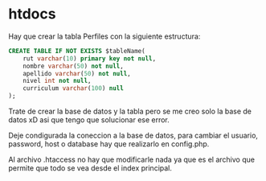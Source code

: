 # htdocs

Hay que crear la tabla Perfiles con la siguiente estructura:

```sql
CREATE TABLE IF NOT EXISTS $tableName(
    rut varchar(10) primary key not null,
    nombre varchar(50) not null,
    apellido varchar(50) not null,
    nivel int not null,
    curriculum varchar(100) null
);
```
Trate de crear la base de datos y la tabla pero se me creo solo la base de datos xD asi que tengo que solucionar ese error.

Deje condigurada la coneccion a la base de datos, para cambiar el usuario, password, host o database hay que realizarlo en config.php.

Al archivo .htaccess no hay que modificarle nada ya que es el archivo que permite que todo se vea desde el index principal.